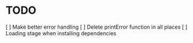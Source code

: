 # TODO

[ ] Make better error handling
[ ] Delete printError function in all places
[ ] Loading stage when installing dependencies
